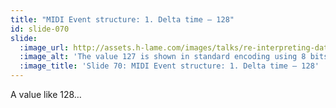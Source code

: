 ```yaml
---
title: "MIDI Event structure: 1. Delta time – 128"
id: slide-070
slide:
  :image_url: http://assets.h-lame.com/images/talks/re-interpreting-data/rubyconf-2023/slides/041-stage-05.png
  :image_alt: 'The value 127 is shown in standard encoding using 8 bits: 0 1 1 1 1 1 1 1 and in VLQ encoding using 8 bits: 0 1 1 1 1 1 1 1 – the first 0 is highlighted to indicate it is different between the two encodings.  The value 128 is shown; text: 1. Delta time; Variable Length Quantity (VLQ) Encoding; 1 byte = 8 bits = 1 bit status + 7 bits value; 127; 01111111; 01111111; 128; Value; Bit encoding; VLQ encoding'
  :image_title: 'Slide 70: MIDI Event structure: 1. Delta time – 128'
---
```

A value like 128…
